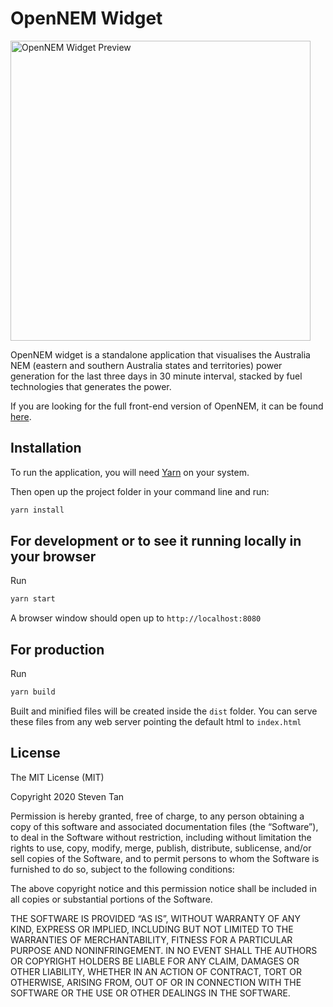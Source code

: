 # OpenNEM Widget

<img src="https://github.com/opennem/opennem-widget/blob/master/github-preview.png?raw=true" alt="OpenNEM Widget Preview" width="480" />

OpenNEM widget is a standalone application that visualises the Australia NEM (eastern and southern Australia states and territories) power generation for the last three days in 30 minute interval, stacked by fuel technologies that generates the power.

If you are looking for the full front-end version of OpenNEM, it can be found
[here](https://github.com/opennem/opennem-fe).

## Installation

To run the application, you will need [Yarn](https://classic.yarnpkg.com/en/) on your system.

Then open up the project folder in your command line and run:

```javascript
yarn install
```

## For development or to see it running locally in your browser

Run

```javascript
yarn start
```

A browser window should open up to `http://localhost:8080`

## For production

Run

```javascript
yarn build
```

Built and minified files will be created inside the `dist` folder. You can serve these files from any web server pointing the default html to `index.html`

## License

The MIT License (MIT)

Copyright 2020 Steven Tan

Permission is hereby granted, free of charge, to any person obtaining a copy of this software and associated documentation files (the “Software”), to deal in the Software without restriction, including without limitation the rights to use, copy, modify, merge, publish, distribute, sublicense, and/or sell copies of the Software, and to permit persons to whom the Software is furnished to do so, subject to the following conditions:

The above copyright notice and this permission notice shall be included in all copies or substantial portions of the Software.

THE SOFTWARE IS PROVIDED “AS IS”, WITHOUT WARRANTY OF ANY KIND, EXPRESS OR IMPLIED, INCLUDING BUT NOT LIMITED TO THE WARRANTIES OF MERCHANTABILITY, FITNESS FOR A PARTICULAR PURPOSE AND NONINFRINGEMENT. IN NO EVENT SHALL THE AUTHORS OR COPYRIGHT HOLDERS BE LIABLE FOR ANY CLAIM, DAMAGES OR OTHER LIABILITY, WHETHER IN AN ACTION OF CONTRACT, TORT OR OTHERWISE, ARISING FROM, OUT OF OR IN CONNECTION WITH THE SOFTWARE OR THE USE OR OTHER DEALINGS IN THE SOFTWARE.
